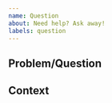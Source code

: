 ```yaml
---
name: Question
about: Need help? Ask away!
labels: question
---
```


<!-- Provide a general summary of the issue in the title above. -->

## Problem/Question

<!-- Describe your problem or state your question. -->

<!-- What have you attempted to do to workaround the problem? -->

<!-- What type of help do you need from us? -->

## Context

<!-- Add any other context or information to help us help you. -->
